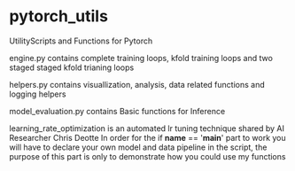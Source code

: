 # pytorch_utils
UtilityScripts and Functions for Pytorch 

engine.py contains complete training loops, kfold training loops and two staged staged kfold trianing loops

helpers.py contains visuallization, analysis, data related functions and logging helpers


model_evaluation.py contains Basic functions for Inference 

learning_rate_optimization is an automated lr tuning technique shared by AI Researcher Chris Deotte
In order for the if __name__ == '__main__' part to work you will have to declare your own model and data pipeline in the script, the purpose of this part is only to demonstrate how you could use my functions
